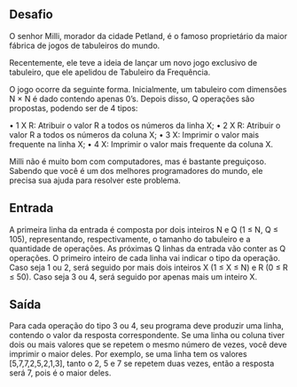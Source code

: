 ## Desafio

O senhor Milli, morador da cidade Petland, é o famoso proprietário da maior
fábrica de jogos de tabuleiros do mundo. 

Recentemente, ele teve a ideia de lançar um novo jogo exclusivo de tabuleiro,
que ele apelidou de Tabuleiro da Frequência.

O jogo ocorre da seguinte forma. Inicialmente, um tabuleiro com dimensões
N × N é dado contendo apenas 0’s. Depois disso, Q operações são propostas,
podendo ser de 4 tipos:

•	1 X R: Atribuir o valor R a todos os números da linha X;
•	2 X R: Atribuir o valor R a todos os números da coluna X;
•	3 X: Imprimir o valor mais frequente na linha X;
•	4 X: Imprimir o valor mais frequente da coluna X.

Milli não é muito bom com computadores, mas é bastante preguiçoso. Sabendo que
você é um dos melhores programadores do mundo, ele precisa sua ajuda para
resolver este problema.

## Entrada

A primeira linha da entrada é composta por dois inteiros N e Q (1 ≤ N, Q ≤ 105),
representando, respectivamente, o tamanho do tabuleiro e a quantidade de
operações. As próximas Q linhas da entrada vão conter as Q operações. O
primeiro inteiro de cada linha vai indicar o tipo da operação. Caso seja
1 ou 2, será seguido por mais dois inteiros X (1 ≤ X ≤ N) e R (0 ≤ R ≤ 50).
Caso seja 3 ou 4, será seguido por apenas mais um inteiro X.

## Saída

Para cada operação do tipo 3 ou 4, seu programa deve produzir uma linha,
contendo o valor da resposta correspondente. Se uma linha ou coluna tiver dois
ou mais valores que se repetem o mesmo número de vezes, você deve imprimir o
maior deles. Por exemplo, se uma linha tem os valores [5,7,7,2,5,2,1,3], tanto
o 2, 5 e 7 se repetem duas vezes, então a resposta será 7, pois é o maior
deles. 
